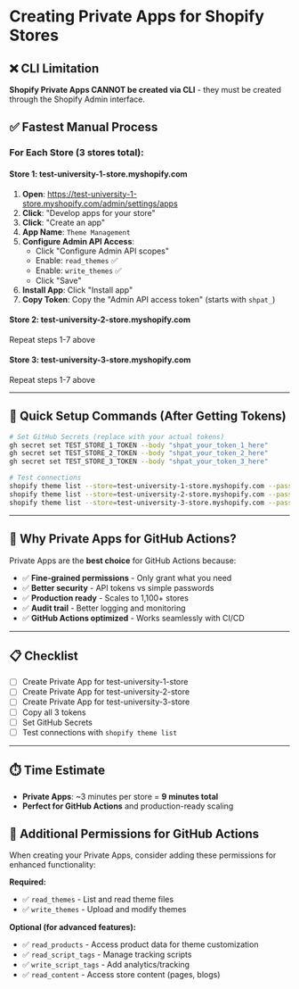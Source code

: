 # Creating Private Apps for Shopify Stores

## ❌ CLI Limitation
**Shopify Private Apps CANNOT be created via CLI** - they must be created through the Shopify Admin interface.

## ✅ Fastest Manual Process

### For Each Store (3 stores total):

#### Store 1: test-university-1-store.myshopify.com
1. **Open**: https://test-university-1-store.myshopify.com/admin/settings/apps
2. **Click**: "Develop apps for your store" 
3. **Click**: "Create an app"
4. **App Name**: `Theme Management`
5. **Configure Admin API Access**:
   - Click "Configure Admin API scopes"
   - Enable: `read_themes` ✅
   - Enable: `write_themes` ✅
   - Click "Save"
6. **Install App**: Click "Install app"
7. **Copy Token**: Copy the "Admin API access token" (starts with `shpat_`)

#### Store 2: test-university-2-store.myshopify.com
Repeat steps 1-7 above

#### Store 3: test-university-3-store.myshopify.com
Repeat steps 1-7 above

---

## 🚀 Quick Setup Commands (After Getting Tokens)

```bash
# Set GitHub Secrets (replace with your actual tokens)
gh secret set TEST_STORE_1_TOKEN --body "shpat_your_token_1_here"
gh secret set TEST_STORE_2_TOKEN --body "shpat_your_token_2_here"
gh secret set TEST_STORE_3_TOKEN --body "shpat_your_token_3_here"

# Test connections
shopify theme list --store=test-university-1-store.myshopify.com --password="shpat_your_token_1_here"
shopify theme list --store=test-university-2-store.myshopify.com --password="shpat_your_token_2_here"
shopify theme list --store=test-university-3-store.myshopify.com --password="shpat_your_token_3_here"
```

---

## 🎯 Why Private Apps for GitHub Actions?

Private Apps are the **best choice** for GitHub Actions because:
- ✅ **Fine-grained permissions** - Only grant what you need
- ✅ **Better security** - API tokens vs simple passwords  
- ✅ **Production ready** - Scales to 1,100+ stores
- ✅ **Audit trail** - Better logging and monitoring
- ✅ **GitHub Actions optimized** - Works seamlessly with CI/CD

---

## 📋 Checklist

- [ ] Create Private App for test-university-1-store
- [ ] Create Private App for test-university-2-store  
- [ ] Create Private App for test-university-3-store
- [ ] Copy all 3 tokens
- [ ] Set GitHub Secrets
- [ ] Test connections with `shopify theme list`

---

## ⏱️ Time Estimate
- **Private Apps**: ~3 minutes per store = **9 minutes total**
- **Perfect for GitHub Actions** and production-ready scaling

## 🔐 Additional Permissions for GitHub Actions

When creating your Private Apps, consider adding these permissions for enhanced functionality:

**Required:**
- ✅ `read_themes` - List and read theme files
- ✅ `write_themes` - Upload and modify themes

**Optional (for advanced features):**
- ✅ `read_products` - Access product data for theme customization
- ✅ `read_script_tags` - Manage tracking scripts
- ✅ `write_script_tags` - Add analytics/tracking
- ✅ `read_content` - Access store content (pages, blogs) 